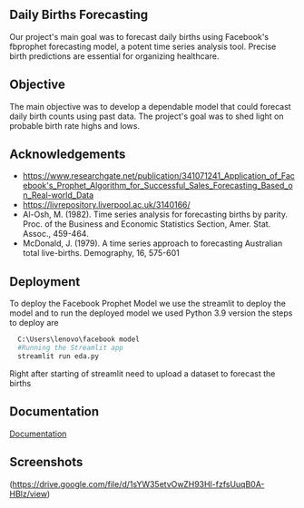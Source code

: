 
## Daily Births Forecasting 

Our project's main goal was to forecast daily births using Facebook's fbprophet forecasting model, a potent time series analysis tool. Precise birth predictions are essential for organizing healthcare.

## Objective 

 The main objective was to develop a dependable model that could forecast daily birth counts using past data. The project's goal was to shed light on probable birth rate highs and lows.
## Acknowledgements

 - https://www.researchgate.net/publication/341071241_Application_of_Facebook's_Prophet_Algorithm_for_Successful_Sales_Forecasting_Based_on_Real-world_Data
 - https://livrepository.liverpool.ac.uk/3140166/
 - Al-Osh, M. (1982). Time series analysis for forecasting births by parity. Proc. of the Business and Economic Statistics Section, Amer. Stat. Assoc., 459-464.
 -  McDonald, J. (1979). A time series approach to forecasting Australian total live-births. Demography, 16, 575-601


## Deployment

To deploy the Facebook Prophet Model we use the streamlit to deploy the model and to run the deployed model we used Python 3.9 version the steps to deploy are 
 

```bash
  C:\Users\lenovo\facebook model
  #Running the Streamlit app
  streamlit run eda.py
```
 Right after starting of streamlit need to upload a dataset to forecast the births 

## Documentation

[Documentation](https://docs.google.com/document/d/1Arcc4dv59Ur336mtyeTcnuVaOickIcnbdVvxXHExtHk/edit)


## Screenshots

(https://drive.google.com/file/d/1sYW35etvOwZH93Hl-fzfsUuqB0A-HBlz/view)

